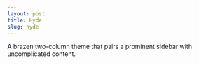```yaml
---
layout: post
title: Hyde
slug: hyde
---
```


A brazen two-column theme that pairs a prominent sidebar with uncomplicated content.
